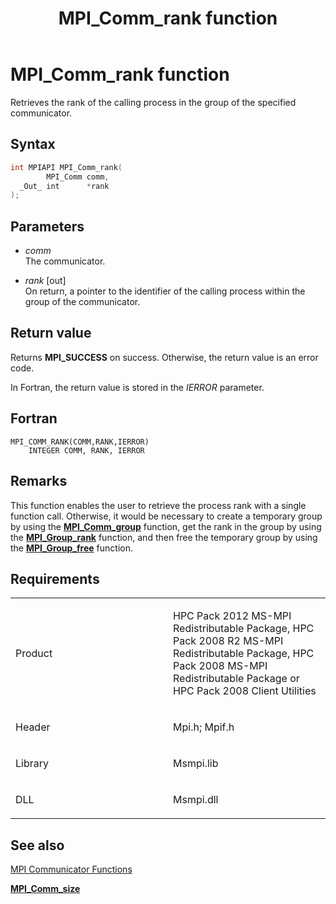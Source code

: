 ﻿---
title: MPI_Comm_rank function
TOCTitle: MPI_Comm_rank function
ms:assetid: f42f18ed-4a0a-4c4a-b5a8-11bb8ad8a0b9
ms:mtpsurl: https://msdn.microsoft.com/en-us/library/Dn473277(v=VS.85)
ms:contentKeyID: 59360823
ms.date: 03/28/2018
mtps_version: v=VS.85
f1_keywords:
- MPI_COMM_RANK
- mpif/MPI_Comm_rank
- mpi/MPI_COMM_RANK
dev_langs:
- C++
- C
api_location:
- Msmpi.dll
api_name:
- MPI_Comm_rank
api_type:
- DLLExport
product:
- Windows
topic_type:
- apiref
- kbSyntax
product_family_name: VS
ROBOTS: INDEX,FOLLOW
---

# MPI\_Comm\_rank function

Retrieves the rank of the calling process in the group of the specified communicator.

## Syntax

``` c++
int MPIAPI MPI_Comm_rank(
        MPI_Comm comm,
  _Out_ int      *rank
);
```

## Parameters

  - *comm*  
    The communicator.

  - *rank* \[out\]  
    On return, a pointer to the identifier of the calling process within the group of the communicator.

## Return value

Returns **MPI\_SUCCESS** on success. Otherwise, the return value is an error code.

In Fortran, the return value is stored in the *IERROR* parameter.

## Fortran

    MPI_COMM_RANK(COMM,RANK,IERROR)
        INTEGER COMM, RANK, IERROR

## Remarks

This function enables the user to retrieve the process rank with a single function call. Otherwise, it would be necessary to create a temporary group by using the [**MPI\_Comm\_group**](mpi-comm-group-function.md) function, get the rank in the group by using the [**MPI\_Group\_rank**](mpi-group-rank-function.md) function, and then free the temporary group by using the [**MPI\_Group\_free**](mpi-group-free-function.md) function.

## Requirements

<table>
<colgroup>
<col style="width: 50%" />
<col style="width: 50%" />
</colgroup>
<tbody>
<tr class="odd">
<td><p>Product</p></td>
<td><p>HPC Pack 2012 MS-MPI Redistributable Package, HPC Pack 2008 R2 MS-MPI Redistributable Package, HPC Pack 2008 MS-MPI Redistributable Package or HPC Pack 2008 Client Utilities</p></td>
</tr>
<tr class="even">
<td><p>Header</p></td>
<td>Mpi.h;
Mpif.h</td>
</tr>
<tr class="odd">
<td><p>Library</p></td>
<td>Msmpi.lib</td>
</tr>
<tr class="even">
<td><p>DLL</p></td>
<td>Msmpi.dll</td>
</tr>
</tbody>
</table>


## See also

[MPI Communicator Functions](mpi-communicator-functions.md)

[**MPI\_Comm\_size**](mpi-comm-size-function.md)

